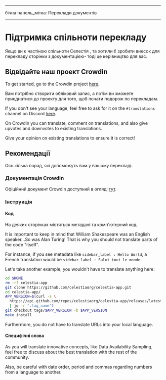 - - -
бічна панель_мітка: Переклади  документів
- - -

# Підтримка спільноти перекладу

Якщо ви є частіною  спільноти Селестія , та хотили б зробити внесок для перекладу сторінки з документацією-  тоді це керівництво для вас.

## Відвідайте наш проект Crowdin

To get started, go to the Crowdin project [here](https://crowdin.com/project/celestia-docs).

Вам потрібно створити обліковий запис, а потім ви зможете приєднатися до проекту для того, щоб почати подорож по перекладам.

If you don't see your language, feel free to ask for it on the `#translations` channel on Discord [here](https://discord.gg/celestiacommunity).

On Crowdin you can translate, comment on translations, and also give upvotes and downvotes to existing translations.

Give your opinion on existing translations to ensure it is correct!

## Рекомендації

Ось кілька порад, які допоможуть вам у вашому перекладі.

### Документація Crowdin

Офіційний документ Crowdin доступний в огляді [тут](https://support.crowdin.com/online-editor).

### Інструкція

#### Код

На деяких сторінках містяться метадані та комп'ютерний код.

It is important to keep in mind that William Shakespeare was an English speaker...So was Alan Turing! That is why you should not translate parts of the code "itself".

For instance, if you see metadata like `sidebar_label : Hello World`, a French translation would be `sidebar_label : Salut tout le monde`.

Let's take another example, you wouldn't have to translate anything here:

```sh
cd $HOME
rm -rf celestia-app
git clone https://github.com/celestiaorg/celestia-app.git
cd celestia-app/
APP_VERSION=$(curl -s \
  https://api.github.com/repos/celestiaorg/celestia-app/releases/latest \
  | jq -r ".tag_name")
git checkout tags/$APP_VERSION -b $APP_VERSION
make install
```

Furthermore, you do not have to translate URLs into your local language.

#### Специфічні слова

As you will translate innovative concepts, like Data Availability Sampling, feel free to discuss about the best translation with the rest of the community.

Also, be careful with date order, period and commas regarding numbers from a language to another.
